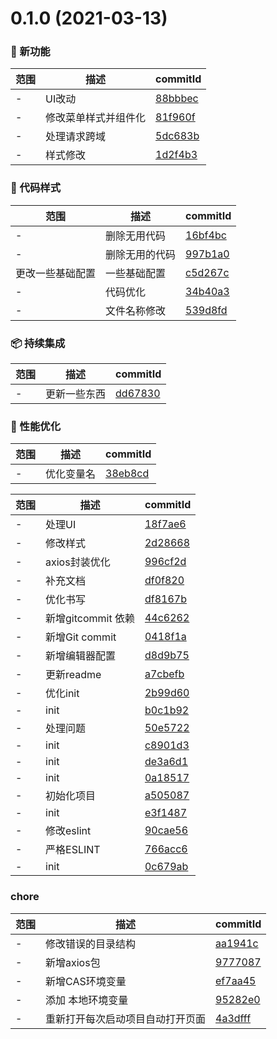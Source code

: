 # 0.1.0 (2021-03-13)

### 🌟 新功能
范围|描述|commitId
--|--|--
 - | UI改动 | [88bbbec](http://192.168.200.205/qianduan/components/vue_init_cli/commits/88bbbec)
 - | 修改菜单样式并组件化 | [81f960f](http://192.168.200.205/qianduan/components/vue_init_cli/commits/81f960f)
 - | 处理请求跨域 | [5dc683b](http://192.168.200.205/qianduan/components/vue_init_cli/commits/5dc683b)
 - | 样式修改 | [1d2f4b3](http://192.168.200.205/qianduan/components/vue_init_cli/commits/1d2f4b3)


### 🎨 代码样式
范围|描述|commitId
--|--|--
 - | 删除无用代码 | [16bf4bc](http://192.168.200.205/qianduan/components/vue_init_cli/commits/16bf4bc)
 - | 删除无用的代码 | [997b1a0](http://192.168.200.205/qianduan/components/vue_init_cli/commits/997b1a0)
 更改一些基础配置 | 一些基础配置 | [c5d267c](http://192.168.200.205/qianduan/components/vue_init_cli/commits/c5d267c)
 - | 代码优化 | [34b40a3](http://192.168.200.205/qianduan/components/vue_init_cli/commits/34b40a3)
 - | 文件名称修改 | [539d8fd](http://192.168.200.205/qianduan/components/vue_init_cli/commits/539d8fd)


### 📦 持续集成
范围|描述|commitId
--|--|--
 - | 更新一些东西 | [dd67830](http://192.168.200.205/qianduan/components/vue_init_cli/commits/dd67830)


### 🚀 性能优化
范围|描述|commitId
--|--|--
 - | 优化变量名 | [38eb8cd](http://192.168.200.205/qianduan/components/vue_init_cli/commits/38eb8cd)


范围|描述|commitId
--|--|--
 - | 处理UI | [18f7ae6](http://192.168.200.205/qianduan/components/vue_init_cli/commits/18f7ae6)
 - | 修改样式 | [2d28668](http://192.168.200.205/qianduan/components/vue_init_cli/commits/2d28668)
 - | axios封装优化 | [996cf2d](http://192.168.200.205/qianduan/components/vue_init_cli/commits/996cf2d)
 - | 补充文档 | [df0f820](http://192.168.200.205/qianduan/components/vue_init_cli/commits/df0f820)
 - | 优化书写 | [df8167b](http://192.168.200.205/qianduan/components/vue_init_cli/commits/df8167b)
 - | 新增gitcommit 依赖 | [44c6262](http://192.168.200.205/qianduan/components/vue_init_cli/commits/44c6262)
 - | 新增Git commit | [0418f1a](http://192.168.200.205/qianduan/components/vue_init_cli/commits/0418f1a)
 - | 新增编辑器配置 | [d8d9b75](http://192.168.200.205/qianduan/components/vue_init_cli/commits/d8d9b75)
 - | 更新readme | [a7cbefb](http://192.168.200.205/qianduan/components/vue_init_cli/commits/a7cbefb)
 - | 优化init | [2b99d60](http://192.168.200.205/qianduan/components/vue_init_cli/commits/2b99d60)
 - | init | [b0c1b92](http://192.168.200.205/qianduan/components/vue_init_cli/commits/b0c1b92)
 - | 处理问题 | [50e5722](http://192.168.200.205/qianduan/components/vue_init_cli/commits/50e5722)
 - | init | [c8901d3](http://192.168.200.205/qianduan/components/vue_init_cli/commits/c8901d3)
 - | init | [de3a6d1](http://192.168.200.205/qianduan/components/vue_init_cli/commits/de3a6d1)
 - | init | [0a18517](http://192.168.200.205/qianduan/components/vue_init_cli/commits/0a18517)
 - | 初始化项目 | [a505087](http://192.168.200.205/qianduan/components/vue_init_cli/commits/a505087)
 - | init | [e3f1487](http://192.168.200.205/qianduan/components/vue_init_cli/commits/e3f1487)
 - | 修改eslint | [90cae56](http://192.168.200.205/qianduan/components/vue_init_cli/commits/90cae56)
 - | 严格ESLINT | [766acc6](http://192.168.200.205/qianduan/components/vue_init_cli/commits/766acc6)
 - | init | [0c679ab](http://192.168.200.205/qianduan/components/vue_init_cli/commits/0c679ab)


### chore
范围|描述|commitId
--|--|--
 - | 修改错误的目录结构 | [aa1941c](http://192.168.200.205/qianduan/components/vue_init_cli/commits/aa1941c)
 - | 新增axios包 | [9777087](http://192.168.200.205/qianduan/components/vue_init_cli/commits/9777087)
 - | 新增CAS环境变量 | [ef7aa45](http://192.168.200.205/qianduan/components/vue_init_cli/commits/ef7aa45)
 - | 添加 本地环境变量 | [95282e0](http://192.168.200.205/qianduan/components/vue_init_cli/commits/95282e0)
 - | 重新打开每次启动项目自动打开页面 | [4a3dfff](http://192.168.200.205/qianduan/components/vue_init_cli/commits/4a3dfff)


